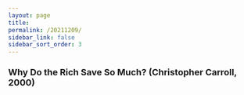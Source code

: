 ```yaml
---
layout: page
title:
permalink: /20211209/
sidebar_link: false
sidebar_sort_order: 3
---
```


### <font size="4">  Why Do the Rich Save So Much? (Christopher Carroll, 2000) </font>


<link rel="stylesheet" href="https://unpkg.com/octomments/build/ocs-ui.min.css" />
<script src="https://unpkg.com/octomments/build/ocs.min.js"></script>








<div id="octomments"></div>
<script>
  Octomments({
    github: {
      owner: '<username>',
      repo: '<repo name>',
    },
    number: <issue number>,
    renderer: [OctommentsRenderer, '#octomments']
  }).init();
</script>
